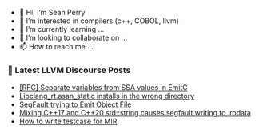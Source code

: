 - 👋 Hi, I’m Sean Perry
- 👀 I’m interested in compilers (c++, COBOL, llvm)
- 🌱 I’m currently learning ...
- 💞️ I’m looking to collaborate on ...
- 📫 How to reach me ...

<!---
s66perry/s66perry is a ✨ special ✨ repository because its `README.md` (this file) appears on your GitHub profile.
You can click the Preview link to take a look at your changes.
--->
### 📕 Latest LLVM Discourse Posts

<!-- DISCOURSE-LLVM:START -->
- [[RFC] Separate variables from SSA values in EmitC](https://discourse.llvm.org/t/rfc-separate-variables-from-ssa-values-in-emitc/75224#post_8)
- [Libclang_rt.asan_static installs in the wrong directory](https://discourse.llvm.org/t/libclang-rt-asan-static-installs-in-the-wrong-directory/77976#post_1)
- [SegFault trying to Emit Object File](https://discourse.llvm.org/t/segfault-trying-to-emit-object-file/77953#post_4)
- [Mixing C++17 and C++20 std::string causes segfault writing to .rodata](https://discourse.llvm.org/t/mixing-c-17-and-c-20-std-string-causes-segfault-writing-to-rodata/77974#post_1)
- [How to write testcase for MIR](https://discourse.llvm.org/t/how-to-write-testcase-for-mir/77973#post_1)
<!-- DISCOURSE-LLVM:END -->
